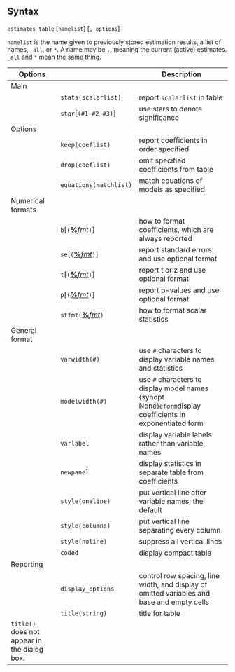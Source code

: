 ## Syntax

`estimates table` \[`namelist`\] \[`, options`\]

`namelist` is the name given to previously stored estimation results, a
list of names, `_all`, or `*`. A name may be `.`, meaning the current
(active) estimates. `_all` and `*` mean the same thing.

| Options                                      |                                                                                                                                                  | Description                                                                                              |
|----------------------------------------------|--------------------------------------------------------------------------------------------------------------------------------------------------|----------------------------------------------------------------------------------------------------------|
| Main                                         |                                                                                                                                                  |                                                                                                          |
|                                              | `stats(scalarlist)`                                                                                                                          | report `scalarlist` in table                                                                             |
|                                              | `star`\[`(#1 #2 #3)`\]                                                                                                                       | use stars to denote significance                                                                         |
| Options                                      |                                                                                                                                                  |                                                                                                          |
|                                              | `keep(coeflist)`                                                                                                                             | report coefficients in order specified                                                                   |
|                                              | `drop(coeflist)`                                                                                                                             | omit specified coefficients from table                                                                   |
|                                              | `equations(matchlist)`                                                                                                                     | match equations of models as specified                                                                   |
| Numerical formats                            |                                                                                                                                                  |                                                                                                          |
|                                              | `b`\[`(`[<strong>%</strong><var class="command">fmt</var><strong></strong>](http://www.stata.com/help.cgi?%fmt)`)`\]  | how to format coefficients, which are always reported                                                    |
|                                              | `se`\[`(`[<strong>%</strong><var class="command">fmt</var><strong></strong>](http://www.stata.com/help.cgi?%fmt)`)`\] | report standard errors and use optional format                                                           |
|                                              | `t`\[`(`[<strong>%</strong><var class="command">fmt</var><strong></strong>](http://www.stata.com/help.cgi?%fmt)`)`\]  | report t or z and use optional format                                                                    |
|                                              | `p`\[`(`[<strong>%</strong><var class="command">fmt</var><strong></strong>](http://www.stata.com/help.cgi?%fmt)`)`\]  | report p-values and use optional format                                                                  |
|                                              | `stfmt(`[<strong>%</strong><var class="command">fmt</var><strong></strong>](http://www.stata.com/help.cgi?%fmt)`)`  | how to format scalar statistics                                                                          |
| General format                               |                                                                                                                                                  |                                                                                                          |
|                                              | `varwidth(#)`                                                                                                                              | use `#` characters to display variable names and statistics                                              |
|                                              | `modelwidth(#)`                                                                                                                            | use `#` characters to display model names {synopt None}`eform`display coefficients in exponentiated form |
|                                              | `varlabel`                                                                                                                                       | display variable labels rather than variable names                                                       |
|                                              | `newpanel`                                                                                                                                       | display statistics in separate table from coefficients                                                   |
|                                              | `style(oneline)`                                                                                                                               | put vertical line after variable names; the default                                                      |
|                                              | `style(columns)`                                                                                                                               | put vertical line separating every column                                                                |
|                                              | `style(noline)`                                                                                                                                | suppress all vertical lines                                                                              |
|                                              | `coded`                                                                                                                                          | display compact table                                                                                    |
| Reporting                                    |                                                                                                                                                  |                                                                                                          |
|                                              | `display_options`                                                                                                                                | control row spacing, line width, and display of omitted variables and base and empty cells               |
|                                              | `title(string)`                                                                                                                            | title for table                                                                                          |
| `title()` does not appear in the dialog box. |                                                                                                                                                  |                                                                                                          |
